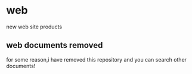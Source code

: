 # web
new web site products


## web documents removed

for some reason,i have removed this repository and you can search other documents!
